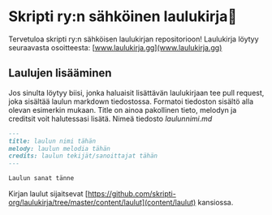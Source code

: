 # Skripti ry:n sähköinen laulukirja📘

Tervetuloa skripti ry:n sähköisen laulukirjan repositorioon!
Laulukirja löytyy seuraavasta osoitteesta: [www.laulukirja.gg](www.laulukirja.gg)

## Laulujen lisääminen

Jos sinulta löytyy biisi, jonka haluaisit lisättävän laulukirjaan tee pull request, joka sisältää laulun markdown tiedostossa. Formatoi tiedoston sisältö alla olevan esimerkin mukaan. Title on ainoa pakollinen tieto, melodyn ja creditsit voit halutessasi lisätä. Nimeä tiedosto _laulunnimi.md_

```markdown
---
title: laulun nimi tähän
melody: laulun melodia tähän
credits: laulun tekijät/sanoittajat tähän
---

Laulun sanat tänne
```

Kirjan laulut sijaitsevat [https://github.com/skripti-org/laulukirja/tree/master/content/laulut](content/laulut) kansiossa.
